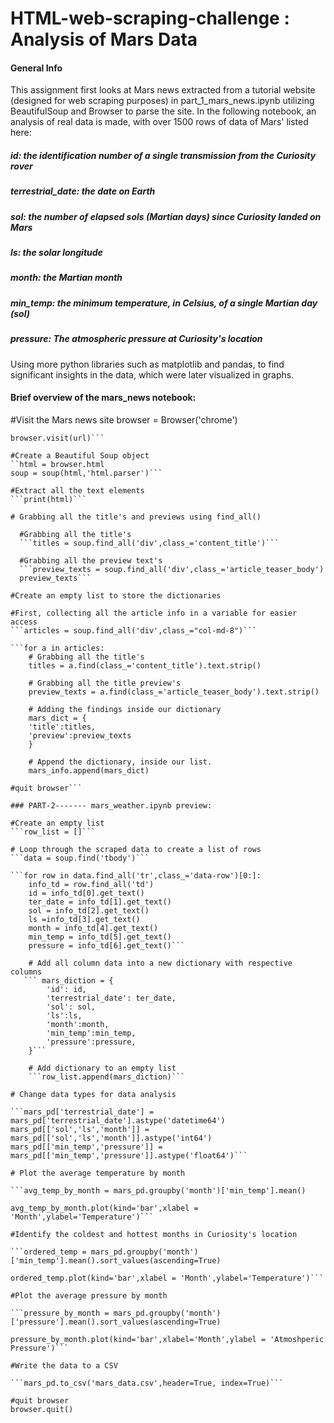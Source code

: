 # HTML-web-scraping-challenge : Analysis of Mars Data 

#### General Info

This assignment first looks at Mars news extracted from a tutorial website (designed for web scraping purposes) in part_1_mars_news.ipynb utilizing BeautifulSoup and Browser to parse the site. In the following notebook, an analysis of real data is made, with over 1500 rows of data of Mars' listed here: 
  
  ##### id: the identification number of a single transmission from the Curiosity rover
  ##### terrestrial_date: the date on Earth
  ##### sol: the number of elapsed sols (Martian days) since Curiosity landed on Mars
  ##### ls: the solar longitude
  ##### month: the Martian month
  ##### min_temp: the minimum temperature, in Celsius, of a single Martian day (sol)
  ##### pressure: The atmospheric pressure at Curiosity's location

Using more python libraries such as matplotlib and pandas, to find significant insights in the data, which were later visualized in graphs. 

#### Brief overview of the mars_news notebook:

#Visit the Mars news site
browser = Browser('chrome')
```url = 'https://static.bc-edx.com/data/web/mars_news/index.html'
browser.visit(url)```

#Create a Beautiful Soup object
``html = browser.html
soup = soup(html,'html.parser')```

#Extract all the text elements
```print(html)```

# Grabbing all the title's and previews using find_all()

  #Grabbing all the title's
  ```titles = soup.find_all('div',class_='content_title')```

  #Grabbing all the preview text's
  ```preview_texts = soup.find_all('div',class_='article_teaser_body')
  preview_texts```

#Create an empty list to store the dictionaries

#First, collecting all the article info in a variable for easier access
```articles = soup.find_all('div',class_="col-md-8")```

```for a in articles:
    # Grabbing all the title's
    titles = a.find(class_='content_title').text.strip()

    # Grabbing all the title preview's
    preview_texts = a.find(class_='article_teaser_body').text.strip()

    # Adding the findings inside our dictionary
    mars_dict = {
    'title':titles,
    'preview':preview_texts
    }
    
    # Append the dictionary, inside our list.
    mars_info.append(mars_dict)

#quit browser```

### PART-2------- mars_weather.ipynb preview:

#Create an empty list
```row_list = []```

# Loop through the scraped data to create a list of rows
```data = soup.find('tbody')```

```for row in data.find_all('tr',class_='data-row')[0:]:
    info_td = row.find_all('td')
    id = info_td[0].get_text()
    ter_date = info_td[1].get_text()
    sol = info_td[2].get_text()
    ls =info_td[3].get_text()
    month = info_td[4].get_text()
    min_temp = info_td[5].get_text()
    pressure = info_td[6].get_text()```

    # Add all column data into a new dictionary with respective columns
   ``` mars_diction = {
        'id': id,
        'terrestrial_date': ter_date,
        'sol': sol,
        'ls':ls,
        'month':month,
        'min_temp':min_temp,
        'pressure':pressure,
    }```

    # Add dictionary to an empty list
    ```row_list.append(mars_diction)```

# Change data types for data analysis

```mars_pd['terrestrial_date'] = mars_pd['terrestrial_date'].astype('datetime64')
mars_pd[['sol','ls','month']] = mars_pd[['sol','ls','month']].astype('int64')
mars_pd[['min_temp','pressure']] = mars_pd[['min_temp','pressure']].astype('float64')```

# Plot the average temperature by month

```avg_temp_by_month = mars_pd.groupby('month')['min_temp'].mean()

avg_temp_by_month.plot(kind='bar',xlabel = 'Month',ylabel='Temperature')```

#Identify the coldest and hottest months in Curiosity's location

```ordered_temp = mars_pd.groupby('month')['min_temp'].mean().sort_values(ascending=True)

ordered_temp.plot(kind='bar',xlabel = 'Month',ylabel='Temperature')```

#Plot the average pressure by month

```pressure_by_month = mars_pd.groupby('month')['pressure'].mean().sort_values(ascending=True)

pressure_by_month.plot(kind='bar',xlabel='Month',ylabel = 'Atmoshperic Pressure')```

#Write the data to a CSV

```mars_pd.to_csv('mars_data.csv',header=True, index=True)```

#quit browser
browser.quit()

